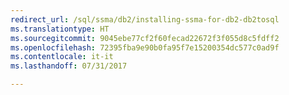 ```yaml
---
redirect_url: /sql/ssma/db2/installing-ssma-for-db2-db2tosql
ms.translationtype: HT
ms.sourcegitcommit: 9045ebe77cf2f60fecad22672f3f055d8c5fdff2
ms.openlocfilehash: 72395fba9e90b0fa95f7e15200354dc577c0ad9f
ms.contentlocale: it-it
ms.lasthandoff: 07/31/2017

---
```


